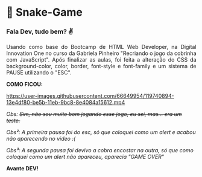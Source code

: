 # :rocket: Snake-Game
### Fala Dev, tudo bem? :v: 

<p align="justify">Usando como base do Bootcamp de HTML Web Developer, na Digital Innovation One no curso da Gabriela Pinheiro "Recriando o jogo da cobrinha com JavaScript". 
Após finalizar as aulas, foi feita a alteração do CSS da background-color, color, border, font-style e font-family e um sistema de PAUSE utilizando o "ESC".</p>

**COMO FICOU:**

https://user-images.githubusercontent.com/66649954/119740894-13e4df80-be5b-11eb-9bc8-8e4084a15612.mp4

*Obs: <s>Sim, não sou muito bom jogando esse jogo, eu sei, mas... era um teste.</s>*

*Obs²: A primeira pausa foi do esc, só que coloquei como um alert e acabou não aparecendo no video :(*

*Obs³: A segunda pausa foi devivo a cobra encostar na outra, só que como coloquei como um alert não apareceu, aparecia "GAME OVER"*

**Avante DEV!**
